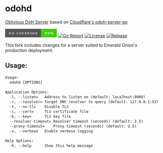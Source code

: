 # odohd

[Oblivious DoH Server](https://tools.ietf.org/html/draft-pauly-dprive-oblivious-doh) based on [Cloudflare's odoh-server-go](https://github.com/cloudflare/odoh-server-go)

![Coverage Badge](coverage_badge.png)
[![Go Report](https://goreportcard.com/badge/github.com/emeraldonion/odohd?style=for-the-badge)](https://goreportcard.com/report/github.com/emeraldonion/odohd)
[![License](https://img.shields.io/github/license/emeraldonion/odohd?style=for-the-badge)](https://raw.githubusercontent.com/emeraldonion/odohd/main/LICENSE)
[![Release](https://img.shields.io/github/v/release/emeraldonion/odohd?style=for-the-badge)](https://github.com/emeraldonion/odohd/releases)

This fork includes changes for a server suited to Emerald Onion's production deployment.

## Usage:

```
Usage:
  odohd [OPTIONS]

Application Options:
  -l, --listen=   Address to listen on (default: localhost:8080)
  -r, --resolver= Target DNS resolver to query (default: 127.0.0.1:53)
  -t, --no-tls    Disable TLS
  -c, --cert=     TLS certificate file
  -k, --key=      TLS key file
  --resolver-timeout= Resolver timeout (seconds) (default: 2.5)
  --proxy-timeout=    Proxy timeout (seconds) (default: 2.5)
  -v, --verbose   Enable verbose logging

Help Options:
  -h, --help      Show this help message
```

